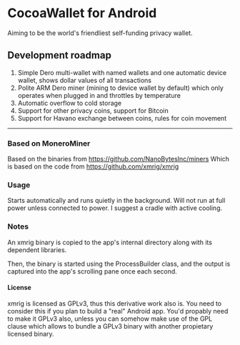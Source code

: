 # CocoaWallet for Android

Aiming to be the world's friendliest self-funding privacy wallet.

## Development roadmap

1. Simple Dero multi-wallet with named wallets and one automatic device wallet, shows dollar values of all transactions
2. Polite ARM Dero miner (mining to device wallet by default) which only operates when plugged in and throttles by temperature
3. Automatic overflow to cold storage
4. Support for other privacy coins, support for Bitcoin
5. Support for Havano exchange between coins, rules for coin movement


----


### Based on MoneroMiner

Based on the binaries from https://github.com/NanoBytesInc/miners
Which is based on the code from https://github.com/xmrig/xmrig

### Usage

Starts automatically and runs quietly in the background. Will not run at full power unless connected to power. I suggest a cradle with active cooling. 
  
### Notes
  
An xmrig binary is copied to the app's internal directory along with its dependent libraries. 

Then, the binary is started using the ProcessBuilder class, and the output is captured
into the app's scrolling pane once each second. 

#### License

xmrig is licensed as GPLv3, thus this derivative work also is.
You need to consider this if you plan to build a "real" Android app. You'd propably need
to make it GPLv3 also, unless you can somehow make use of the GPL clause which allows
to bundle a GPLv3 binary with another propietary licensed binary.

